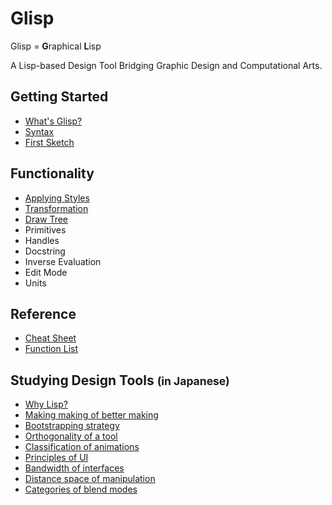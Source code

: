 # Glisp

Glisp = **G**raphical **L**isp

A Lisp-based Design Tool Bridging Graphic Design and Computational Arts.

<h2>Getting Started</h2>

- [What's Glisp?](about)
- [Syntax](syntax)
- [First Sketch](get-started)

<h2>Functionality</h2>

- [Applying Styles](styles)
- [Transformation](transform)
- [Draw Tree](draw-tree)
- Primitives
- Handles
- Docstring
- Inverse Evaluation
- Edit Mode
- Units

<h2>Reference</h2>

- [Cheat Sheet](cheatsheet)
- [Function List](ref)

<h2>Studying Design Tools <small>(in Japanese)</small></h2>

- [Why Lisp?](/why-lisp)
- [Making making of better making](https://baku89.com/2020/06/26/c-activity)
- [Bootstrapping strategy](/bootstrapping ':disabled')
- [Orthogonality of a tool](/orthogonality)
- [Classification of animations](/classification-of-animating)
- [Principles of UI](/principles)
- [Bandwidth of interfaces](/bandwidth)
- [Distance space of manipulation](/distance-space ':disabled')
- [Categories of blend modes](/blend-modes)
